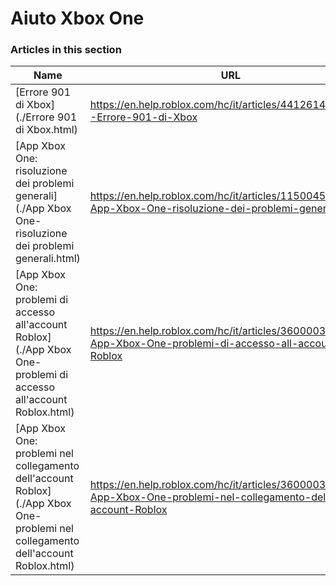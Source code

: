 # Aiuto Xbox One  
### Articles in this section
Name|URL
-|-
[Errore 901 di Xbox](./Errore 901 di Xbox.html) |https://en.help.roblox.com/hc/it/articles/4412614080532--Errore-901-di-Xbox
[App Xbox One: risoluzione dei problemi generali](./App Xbox One- risoluzione dei problemi generali.html) |https://en.help.roblox.com/hc/it/articles/115004532866-App-Xbox-One-risoluzione-dei-problemi-generali
[App Xbox One: problemi di accesso all'account Roblox](./App Xbox One- problemi di accesso all'account Roblox.html) |https://en.help.roblox.com/hc/it/articles/360000334523-App-Xbox-One-problemi-di-accesso-all-account-Roblox
[App Xbox One: problemi nel collegamento dell'account Roblox](./App Xbox One- problemi nel collegamento dell'account Roblox.html) |https://en.help.roblox.com/hc/it/articles/360000334603-App-Xbox-One-problemi-nel-collegamento-dell-account-Roblox